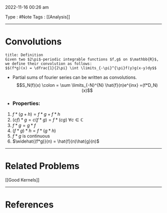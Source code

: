 2022-11-16 00:26 am

Type : #Note
Tags : [[Analysis]]

---
# Convolutions
```ad-note
title: Definition
Given two $2\pi$-periodic integrable functions $f,g$ on $\mathbb{R}$, we define their convolution as follows:
$$(f*g)(x) = \dfrac{1}{2\pi} \int \limits_{-\pi}^{\pi}f(y)g(x-y)dy$$
```

- Partial sums of fourier series can be written as convolutions.
	  $$S_N(f)(x) \colon = \sum \limits_{-N}^{N} \hat{f}(n)e^{inx} =(f*D_N)(x)$$
- ### Properties:
1) $f*(g+h) = f*g + f*h$
2) $(cf)*g = c (f*g) = f*(cg) \ \forall c \in \mathbb{C}$
3) $f*g = g*f$
4) $(f*g)*h = f*(g*h)$
5) $f*g$ is continuous
6) $\widehat{(f*g)}(n) = \hat{f}(n)\hat{g}(n)$
---
# Related Problems
[[Good Kernels]]

---
# References
